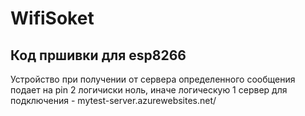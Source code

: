 # WifiSoket
## Код пршивки для esp8266 
Устройство при получении от сервера определенного сообщения подает на pin 2 логичиски ноль, иначе логическую 1
сервер для подключения - mytest-server.azurewebsites.net/
